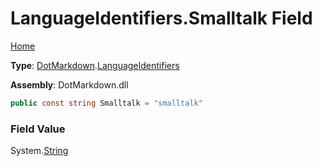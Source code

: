 # LanguageIdentifiers\.Smalltalk Field

[Home](../../../README.md)

**Type**: [DotMarkdown](../../README.md)\.[LanguageIdentifiers](../README.md)

**Assembly**: DotMarkdown\.dll

```csharp
public const string Smalltalk = "smalltalk"
```

### Field Value

System\.[String](https://docs.microsoft.com/en-us/dotnet/api/system.string)